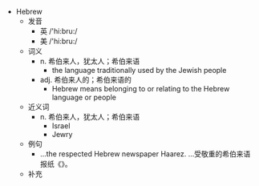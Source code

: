 - Hebrew
  - 发音
    - 英 /'hi:bru:/
    - 美 /'hi:bru:/
  - 词义
    - n. 希伯来人，犹太人；希伯来语
      - the language traditionally used by the Jewish people
    - adj. 希伯来人的；希伯来语的
      - Hebrew means belonging to or relating to the Hebrew language or people
  - 近义词
    - n. 希伯来人，犹太人；希伯来语
      - Israel
      - Jewry
  - 例句
    - ...the respected Hebrew newspaper Haarez. …受敬重的希伯来语报纸《》。
  - 补充